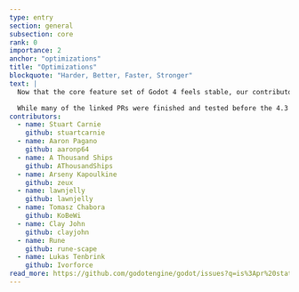 ```yaml
---
type: entry
section: general
subsection: core
rank: 0
importance: 2
anchor: "optimizations"
title: "Optimizations"
blockquote: "Harder, Better, Faster, Stronger"
text: |
  Now that the core feature set of Godot 4 feels stable, our contributors have shifted their efforts towards optmizing them across the board.

  While many of the linked PRs were finished and tested before the 4.3 release, they did not make the merge deadline, resulting in a big batch for you to enjoy now.
contributors:
  - name: Stuart Carnie
    github: stuartcarnie
  - name: Aaron Pagano
    github: aaronp64
  - name: A Thousand Ships
    github: AThousandShips
  - name: Arseny Kapoulkine
    github: zeux
  - name: lawnjelly
    github: lawnjelly
  - name: Tomasz Chabora
    github: KoBeWi
  - name: Clay John
    github: clayjohn
  - name: Rune
    github: rune-scape
  - name: Lukas Tenbrink
    github: Ivorforce
read_more: https://github.com/godotengine/godot/issues?q=is%3Apr%20state%3Amerged%2094558%2094353%2092555%20%2092550%20%2092546%2093727%2092734%2095704%2094241%2092213%2092575%2092581%20102132%20101493%20101033%20100294%20100477%20100041%20100015%20
---
```

